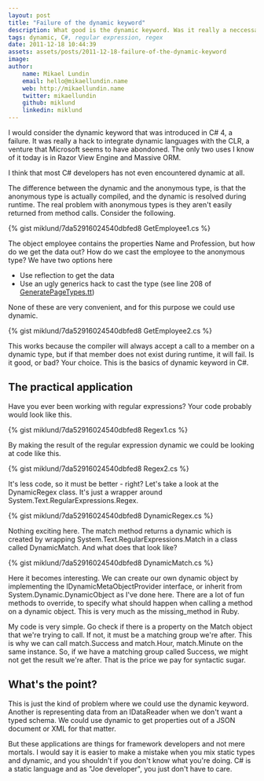 ```yaml
---
layout: post
title: "Failure of the dynamic keyword"
description: What good is the dynamic keyword. Was it really a neccessary addition to C#? Here's an example of how you could use dynamic with regular expressions.
tags: dynamic, C#, regular expression, regex
date: 2011-12-18 10:44:39
assets: assets/posts/2011-12-18-failure-of-the-dynamic-keyword
image: 
author:
    name: Mikael Lundin
    email: hello@mikaellundin.name
    web: http://mikaellundin.name
    twitter: mikaellundin
    github: miklund
    linkedin: miklund
---
```


I would consider the dynamic keyword that was introduced in C# 4, a failure. It was really a hack to integrate dynamic languages with the CLR, a venture that Microsoft seems to have abondoned. The only two uses I know of it today is in Razor View Engine and Massive ORM.

I think that most C# developers has not even encountered dynamic at all.

The difference between the dynamic and the anonymous type, is that the anonymous type is actually compiled, and the dynamic is resolved during runtime. The real problem with anonymous types is they aren't easily returned from method calls. Consider the following.

{% gist miklund/7da52916024540dbfed8 GetEmployee1.cs %}

The object employee contains the properties Name and Profession, but how do we get the data out? How do we cast the employee to the anonymous type? We have two options here

* Use reflection to get the data
* Use an ugly generics hack to cast the type (see line 208 of [GeneratePageTypes.tt](https://bitbucket.org/bokmal/episerver-cms-pagetypes-t4-template/src/tip/GeneratePageTypes.tt))

None of these are very convenient, and for this purpose we could use dynamic.

{% gist miklund/7da52916024540dbfed8 GetEmployee2.cs %}

This works because the compiler will always accept a call to a member on a dynamic type, but if that member does not exist during runtime, it will fail. Is it good, or bad? Your choice. This is the basics of dynamic keyword in C#.

## The practical application

Have you ever been working with regular expressions? Your code probably would look like this.

{% gist miklund/7da52916024540dbfed8 Regex1.cs %}

By making the result of the regular expression dynamic we could be looking at code like this.

{% gist miklund/7da52916024540dbfed8 Regex2.cs %}

It's less code, so it must be better - right? Let's take a look at the DynamicRegex class. It's just a wrapper around System.Text.RegularExpressions.Regex.

{% gist miklund/7da52916024540dbfed8 DynamicRegex.cs %}

Nothing exciting here. The match method returns a dynamic which is created by wrapping System.Text.RegularExpressions.Match in a class called DynamicMatch. And what does that look like?

{% gist miklund/7da52916024540dbfed8 DynamicMatch.cs %}

Here it becomes interesting. We can create our own dynamic object by implementing the IDynamicMetaObjectProvider interface, or inherit from System.Dynamic.DynamicObject as I've done here. There are a lot of fun methods to override, to specify what should happen when calling a method on a dynamic object. This is very much as the missing\_method in Ruby.

My code is very simple. Go check if there is a property on the Match object that we're trying to call. If not, it must be a matching group we're after. This is why we can call match.Success and match.Hour, match.Minute on the same instance. So, if we have a matching group called Success, we might not get the result we're after. That is the price we pay for syntactic sugar.

## What's the point?

This is just the kind of problem where we could use the dynamic keyword. Another is representing data from an IDataReader when we don't want a typed schema. We could use dynamic to get properties out of a JSON document or XML for that matter.

But these applications are things for framework developers and not mere mortals. I would say it is easier to make a mistake when you mix static types and dynamic, and you shouldn't if you don't know what you're doing. C# is a static language and as "Joe developer", you just don't have to care.
